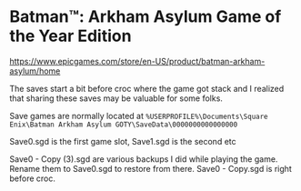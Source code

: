 # Batman™: Arkham Asylum Game of the Year Edition

https://www.epicgames.com/store/en-US/product/batman-arkham-asylum/home

The saves start a bit before croc where the game got stack and I realized that sharing these saves may be valuable for some folks.

Save games are normally located at `%USERPROFILE%\Documents\Square Enix\Batman Arkham Asylum GOTY\SaveData\0000000000000000`

Save0.sgd is the first game slot, Save1.sgd is the second etc

Save0 - Copy (3).sgd are various backups I did while playing the game. Rename them to Save0.sgd to restore from there. Save0 - Copy.sgd is right before croc.

